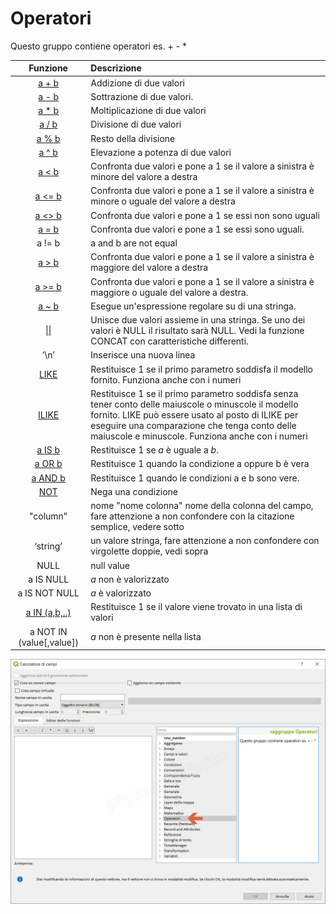 # Operatori

Questo gruppo contiene operatori es. + - *

| Funzione  | Descrizione|
|:----------:|:-----------|
|[a + b](somma.md)|Addizione di due valori|
|[a - b](meno.md)|	Sottrazione di due valori.|
|[a * b](prodotto.md)|	Moltiplicazione di due valori|
|[a / b](divisione.md)|Divisione di due valori|
|[a % b](resto_divisione.md)|Resto della divisione|
|[a ^ b](potenza.md)|Elevazione a potenza di due valori|
|[a < b](minore.md)|Confronta due valori e pone a 1 se il valore a sinistra è minore del valore a destra|
|[a <= b](minoreuguale.md)|Confronta due valori e pone a 1 se il valore a sinistra è minore o uguale del valore a destra|
|[a <> b](diverso.md)|Confronta due valori e pone a 1 se essi non sono uguali|
|[a = b](uguale.md)|Confronta due valori e pone a 1 se essi sono uguali.|
|a != b|	a and b are not equal|
|[a > b](maggiore.md)|Confronta due valori e pone a 1 se il valore a sinistra è maggiore del valore a destra|
|[a >= b](maggioreuguale.md)|Confronta due valori e pone a 1 se il valore a sinistra è maggiore o uguale del valore a destra.|
|[a ~ b](tilde.md)|Esegue un'espressione regolare su di una stringa.|
|[\|\|](doppio_pipe.md)|Unisce due valori assieme in una stringa. Se uno dei valori è NULL il risultato sarà NULL. Vedi la funzione CONCAT con caratteristiche differenti.|
|‘\n’|	Inserisce una nuova linea|
|[LIKE](LIKE.md)|	Restituisce 1 se il primo parametro soddisfa il modello fornito. Funziona anche con i numeri|
|[ILIKE](ILIKE.md)|Restituisce 1 se il primo parametro soddisfa senza tener conto delle maiuscole o minuscole il modello fornito. LIKE può essere usato al posto di ILIKE per eseguire una comparazione che tenga conto delle maiuscole e minuscole. Funziona anche con i numeri|
|[a IS b](IS.md)|Restituisce 1 se *a* è uguale a *b*.|
|[a OR b](OR.md)|Restituisce 1 quando la condizione a oppure b è vera|
|[a AND b](AND.md)|Restituisce 1 quando le condizioni a e b sono vere.|
|[NOT](NOT.md)|Nega una condizione|
|"column"| nome "nome colonna"  nome della colonna del campo, fare attenzione a non confondere con la citazione semplice, vedere sotto|
|‘string’|	un valore stringa, fare attenzione a non  confondere con virgolette doppie, vedi sopra|
|NULL|	null value|
|a IS NULL|*a* non è valorizzato|
|a IS NOT NULL|	*a* è valorizzato|
|[a IN (a,b,..)](IN.md)|Restituisce 1 se il valore viene trovato in una lista di valori|
|a NOT IN (value[,value])|	*a* non è presente nella lista|

![](../../img/operatori/gruppo_operatori1.png)
